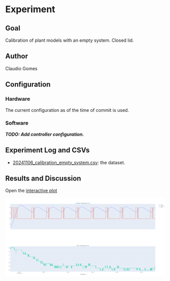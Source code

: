 # Experiment 

## Goal 

Calibration of plant models with an empty system. Closed lid.

## Author

Claudio Gomes

## Configuration

### Hardware

The current configuration as of the time of commit is used.

### Software 

**_TODO: Add controller configuration._**

## Experiment Log and CSVs
- [20241106_calibration_empty_system.csv](20241106_calibration_empty_system.csv): the dataset.

## Results and Discussion

Open the [interactive plot](./results.html)

![results.png](results.png)



